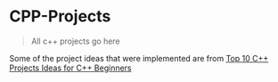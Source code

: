 # CPP-Projects
> All c++ projects go here 
 
 Some of the project ideas that were implemented are from [Top 10 C++ Projects Ideas for C++ Beginners](https://hackr.io/blog/cpp-projects)
